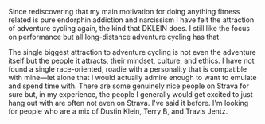 Since rediscovering that my main motivation for doing anything fitness related is pure endorphin addiction and narcissism I have felt the attraction of adventure cycling again, the kind that DKLEIN does. I still like the focus on performance but all long-distance adventure cycling has that.

The single biggest attraction to adventure cycling is not even the adventure itself but the people it attracts, their mindset, culture, and ethics. I have not found a single race-oriented, roadie with a personality that is compatible with mine—let alone that I would actually admire enough to want to emulate and spend time with. There are some genuinely nice people on Strava for sure but, in my experience, the people I generally would get excited to just hang out with are often not even on Strava. I've said it before. I'm looking for people who are a mix of Dustin Klein, Terry B, and Travis Jentz.